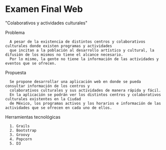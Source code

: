 # Examen Final Web

"Colaborativos y actividades culturales"

Problema

      A pesar de la existencia de distintos centros y colaborativos culturales donde existen programas y actividades 
      que incitan a la población al desarrollo artístico y cultural, la difusión de los mismos no tiene el alcance necesario. 
      Por lo mismo, la gente no tiene la información de las actividades y eventos que se ofrecen. 
        
Propuesta

      Se propone desarrollar una aplicación web en donde se pueda consultar información de los centros y 
      colaborativos culturales y sus actividades de manera rápida y fácil. 
      En la aplicación se podrán ver los distintos centros y colaborativos culturales existentes en la Ciudad 
      de México, los programas activos y los horarios e información de las actividades que se ofrecen en cada uno de ellos. 

Herramientas tecnológicas

      1. Grails
      2. Bootstrap
      3. Groovy 
      4. Popcorn 
      5. D3

